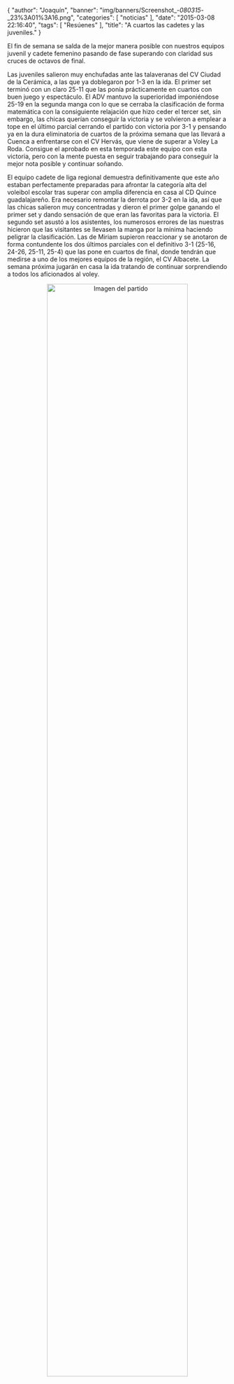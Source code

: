 {
  "author": "Joaquín", 
  "banner": "img/banners/Screenshot_-_080315_-_23%3A01%3A16.png", 
  "categories": [
    "noticias"
  ], 
  "date": "2015-03-08 22:16:40", 
  "tags": [
    "Resúenes"
  ], 
  "title": "A cuartos las cadetes y las juveniles."
}

El fin de semana se salda de la mejor manera posible con nuestros equipos juvenil y cadete femenino pasando de fase superando con claridad sus cruces de octavos de final.

Las juveniles salieron muy enchufadas ante las talaveranas del CV Ciudad de la Cerámica, a las que ya doblegaron por 1-3 en la ida. El primer set terminó con un claro 25-11 que las ponía prácticamente en cuartos con buen juego y espectáculo. El ADV mantuvo la superioridad imponiéndose 25-19 en la segunda manga con lo que se cerraba la clasificación de forma matemática con la consiguiente relajación que hizo ceder el tercer set, sin embargo, las chicas querían conseguir la victoria y se volvieron a emplear a tope en el último parcial cerrando el partido con victoria por 3-1 y pensando ya en la dura eliminatoria de cuartos de la próxima semana que las llevará a Cuenca a enfrentarse con el CV Hervás, que viene de superar a Voley La Roda. Consigue el aprobado en esta temporada este equipo con esta victoria, pero con la mente puesta en seguir trabajando para conseguir la mejor nota posible y continuar soñando.

El equipo cadete de liga regional demuestra definitivamente que este año estaban perfectamente preparadas para afrontar la categoría alta del voleibol escolar tras superar con amplia diferencia en casa al CD Quince guadalajareño. Era necesario remontar la derrota por 3-2 en la ida, así que las chicas salieron muy concentradas y dieron el primer golpe ganando el primer set y dando sensación de que eran las favoritas para la victoria. El segundo set asustó a los asistentes, los numerosos errores de las nuestras hicieron que las visitantes se llevasen la manga por la mínima haciendo peligrar la clasificación. Las de Miriam supieron reaccionar y se anotaron de forma contundente los dos últimos parciales con el definitivo 3-1 (25-16, 24-26, 25-11, 25-4) que las pone en cuartos de final, donde tendrán que medirse a uno de los mejores equipos de la región, el CV Albacete. La semana próxima jugarán en casa la ida tratando de continuar sorprendiendo a todos los aficionados al voley. 

<center>
<a target="_new" href="http://www.advmiguelturra.org/img/banners/Screenshot%20-%20080315%20-%2023%3A01%3A16.png"> 
<img alt="Imagen del partido" width="80%" align="center" src="http://www.advmiguelturra.org/img/banners/Screenshot%20-%20080315%20-%2023%3A01%3A16.png"/> </a> </center>

